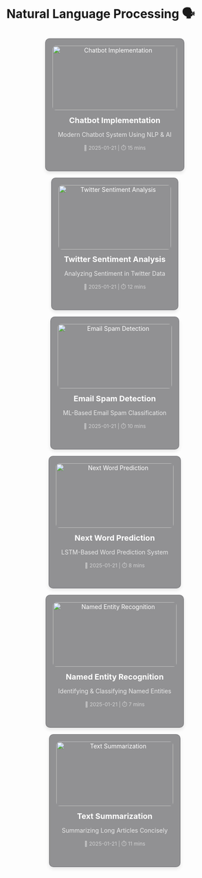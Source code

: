 # Natural Language Processing 🗣️

<div style="display: grid; grid-template-columns: repeat(auto-fit, minmax(280px, 1fr)); gap: 15px; padding: 10px;">

  <!-- Chatbot Implementation -->
  <figure style="padding: 1rem; background: rgba(39, 39, 43, 0.5); border-radius: 10px; border: 1px solid rgba(76, 76, 82, 0.4); box-shadow: 0 4px 8px rgba(0, 0, 0, 0.1); transition: transform 0.2s ease-in-out; text-align: center; max-width: 320px; margin: auto;">
    <a href="chatbot-implementation" style="color: white; text-decoration: none; display: block;">
      <img src="https://img.freepik.com/free-vector/chat-bot-concept-illustration_114360-5522.jpg" alt="Chatbot Implementation" style="width: 100%; height: 150px; object-fit: cover; border-radius: 8px; transition: transform 0.2s;" />
      <div style="padding: 0.8rem;">
        <h3 style="margin: 0; font-size: 18px;">Chatbot Implementation</h3>
        <p style="font-size: 14px; opacity: 0.8;">Modern Chatbot System Using NLP & AI</p>
        <p style="font-size: 12px; opacity: 0.6;">📅 2025-01-21 | ⏱️ 15 mins</p>
      </div>
    </a>
  </figure>

  <!-- Twitter Sentiment Analysis -->
  <figure style="padding: 1rem; background: rgba(39, 39, 43, 0.5); border-radius: 10px; border: 1px solid rgba(76, 76, 82, 0.4); box-shadow: 0 4px 8px rgba(0, 0, 0, 0.1); transition: transform 0.2s ease-in-out; text-align: center; max-width: 320px; margin: auto;">
    <a href="twitter-sentiment-analysis" style="color: white; text-decoration: none; display: block;">
      <img src="https://img.freepik.com/free-photo/social-media-marketing-concept-marketing-with-applications_23-2150063130.jpg" alt="Twitter Sentiment Analysis" style="width: 100%; height: 150px; object-fit: cover; border-radius: 8px; transition: transform 0.2s;" />
      <div style="padding: 0.8rem;">
        <h3 style="margin: 0; font-size: 18px;">Twitter Sentiment Analysis</h3>
        <p style="font-size: 14px; opacity: 0.8;">Analyzing Sentiment in Twitter Data</p>
        <p style="font-size: 12px; opacity: 0.6;">📅 2025-01-21 | ⏱️ 12 mins</p>
      </div>
    </a>
  </figure>

  <!-- Email Spam Detection -->
  <figure style="padding: 1rem; background: rgba(39, 39, 43, 0.5); border-radius: 10px; border: 1px solid rgba(76, 76, 82, 0.4); box-shadow: 0 4px 8px rgba(0, 0, 0, 0.1); transition: transform 0.2s ease-in-out; text-align: center; max-width: 320px; margin: auto;">
    <a href="email-spam-detection" style="color: white; text-decoration: none; display: block;">
      <img src="https://github.com/user-attachments/assets/c90bf132-68a6-4155-b191-d2da7e35d0ca" alt="Email Spam Detection" style="width: 100%; height: 150px; object-fit: cover; border-radius: 8px; transition: transform 0.2s;" />
      <div style="padding: 0.8rem;">
        <h3 style="margin: 0; font-size: 18px;">Email Spam Detection</h3>
        <p style="font-size: 14px; opacity: 0.8;">ML-Based Email Spam Classification</p>
        <p style="font-size: 12px; opacity: 0.6;">📅 2025-01-21 | ⏱️ 10 mins</p>
      </div>
    </a>
  </figure>

  <!-- Next Word Prediction -->
  <figure style="padding: 1rem; background: rgba(39, 39, 43, 0.5); border-radius: 10px; border: 1px solid rgba(76, 76, 82, 0.4); box-shadow: 0 4px 8px rgba(0, 0, 0, 0.1); transition: transform 0.2s ease-in-out; text-align: center; max-width: 320px; margin: auto;">
    <a href="next-word-pred" style="color: white; text-decoration: none; display: block;">
      <img src="https://img.freepik.com/free-photo/ai-technology-brain-background-digital-transformation-concept_53876-124672.jpg" alt="Next Word Prediction" style="width: 100%; height: 150px; object-fit: cover; border-radius: 8px; transition: transform 0.2s;" />
      <div style="padding: 0.8rem;">
        <h3 style="margin: 0; font-size: 18px;">Next Word Prediction</h3>
        <p style="font-size: 14px; opacity: 0.8;">LSTM-Based Word Prediction System</p>
        <p style="font-size: 12px; opacity: 0.6;">📅 2025-01-21 | ⏱️ 8 mins</p>
      </div>
    </a>
  </figure>

  <!-- Named Entity Recognition -->
  <figure style="padding: 1rem; background: rgba(39, 39, 43, 0.5); border-radius: 10px; border: 1px solid rgba(76, 76, 82, 0.4); box-shadow: 0 4px 8px rgba(0, 0, 0, 0.1); transition: transform 0.2s ease-in-out; text-align: center; max-width: 320px; margin: auto;">
    <a href="name-entity-recognition" style="color: white; text-decoration: none; display: block;">
      <img src="https://img.freepik.com/free-photo/close-up-hand-writing-notebook-top-view_23-2148888824.jpg" alt="Named Entity Recognition" style="width: 100%; height: 150px; object-fit: cover; border-radius: 8px; transition: transform 0.2s;" />
      <div style="padding: 0.8rem;">
        <h3 style="margin: 0; font-size: 18px;">Named Entity Recognition</h3>
        <p style="font-size: 14px; opacity: 0.8;">Identifying & Classifying Named Entities</p>
        <p style="font-size: 12px; opacity: 0.6;">📅 2025-01-21 | ⏱️ 7 mins</p>
      </div>
    </a>
  </figure>

  <!-- Text Summarization -->
  <figure style="padding: 1rem; background: rgba(39, 39, 43, 0.5); border-radius: 10px; border: 1px solid rgba(76, 76, 82, 0.4); box-shadow: 0 4px 8px rgba(0, 0, 0, 0.1); transition: transform 0.2s ease-in-out; text-align: center; max-width: 320px; margin: auto;">
    <a href="text-summarization" style="color: white; text-decoration: none; display: block;">
      <img src="https://img.freepik.com/free-photo/close-up-typing-laptop-keyboard_23-2149319316.jpg" alt="Text Summarization" style="width: 100%; height: 150px; object-fit: cover; border-radius: 8px; transition: transform 0.2s;" />
      <div style="padding: 0.8rem;">
        <h3 style="margin: 0; font-size: 18px;">Text Summarization</h3>
        <p style="font-size: 14px; opacity: 0.8;">Summarizing Long Articles Concisely</p>
        <p style="font-size: 12px; opacity: 0.6;">📅 2025-01-21 | ⏱️ 11 mins</p>
      </div>
    </a>
  </figure>

</div> 
